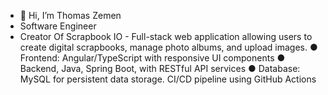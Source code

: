 - 👋 Hi, I’m Thomas Zemen
- Software Engineer
- Creator Of Scrapbook IO - Full-stack web application allowing users to create digital scrapbooks, manage photo albums, and upload images.
● Frontend: Angular/TypeScript with responsive UI components
● Backend, Java, Spring Boot, with RESTful API services
● Database: MySQL for persistent data storage. CI/CD pipeline using GitHub Actions
